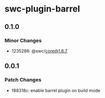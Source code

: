 # swc-plugin-barrel

## 0.1.0

### Minor Changes

- 1235286: @swc/core@1.6.7

## 0.0.1

### Patch Changes

- f88318c: enable barrel plugin on build mode
